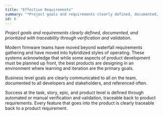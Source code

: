 ```yaml
---
title: "Effective Requirements"
summary: "*Project goals and requirements clearly defined, documented, and prioritized with traceability through verification and validation.*"
id: 6
---
```


*Project goals and requirements clearly defined, documented, and prioritized with traceability through verification and validation.*

Modern firmware teams have moved beyond waterfall requirements gathering and have moved into hybridized styles of operating. These systems acknowledge that while some aspects of product development must be planned up front, the best products are designing in an environment where learning and iteration are the primary goals.

Business level goals are clearly communicated to all on the team, documented to all developers and stakeholders, and referenced often.

Success at the task, story, epic, and product level is defined through automated or manual verification and validation, traceable back to product requirements. Every feature that goes into the product is clearly traceable back to a product requirement.


